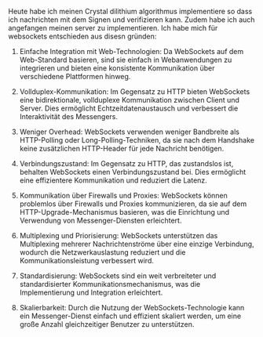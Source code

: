 Heute habe ich meinen Crystal dilithium algorithmus implementiere so dass ich nachrichten mit dem Signen und verifizieren kann. Zudem habe ich auch angefangen meinen server zu implementieren. 
Ich habe mich für websockets entschieden aus disesn gründen:
1.  Einfache Integration mit Web-Technologien: Da WebSockets auf dem Web-Standard basieren, sind sie einfach in Webanwendungen zu integrieren und bieten eine konsistente Kommunikation über verschiedene Plattformen hinweg.
    
2.  Vollduplex-Kommunikation: Im Gegensatz zu HTTP bieten WebSockets eine bidirektionale, vollduplexe Kommunikation zwischen Client und Server. Dies ermöglicht Echtzeitdatenaustausch und verbessert die Interaktivität des Messengers.
    
3.  Weniger Overhead: WebSockets verwenden weniger Bandbreite als HTTP-Polling oder Long-Polling-Techniken, da sie nach dem Handshake keine zusätzlichen HTTP-Header für jede Nachricht benötigen.
    
4.  Verbindungszustand: Im Gegensatz zu HTTP, das zustandslos ist, behalten WebSockets einen Verbindungszustand bei. Dies ermöglicht eine effizientere Kommunikation und reduziert die Latenz.
    
5.  Kommunikation über Firewalls und Proxies: WebSockets können problemlos über Firewalls und Proxies kommunizieren, da sie auf dem HTTP-Upgrade-Mechanismus basieren, was die Einrichtung und Verwendung von Messenger-Diensten erleichtert.
    
6.  Multiplexing und Priorisierung: WebSockets unterstützen das Multiplexing mehrerer Nachrichtenströme über eine einzige Verbindung, wodurch die Netzwerkauslastung reduziert und die Kommunikationsleistung verbessert wird.
    
7.  Standardisierung: WebSockets sind ein weit verbreiteter und standardisierter Kommunikationsmechanismus, was die Implementierung und Integration erleichtert.
    
8.  Skalierbarkeit: Durch die Nutzung der WebSockets-Technologie kann ein Messenger-Dienst einfach und effizient skaliert werden, um eine große Anzahl gleichzeitiger Benutzer zu unterstützen.
